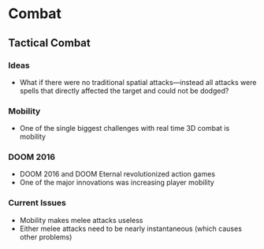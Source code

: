 # Combat

## Tactical Combat

### Ideas

* What if there were no traditional spatial attacks—instead all attacks were spells that directly affected the target and could not be dodged?

### Mobility

* One of the single biggest challenges with real time 3D combat is mobility

### DOOM 2016

* DOOM 2016 and DOOM Eternal revolutionized action games
* One of the major innovations was increasing player mobility

### Current Issues

* Mobility makes melee attacks useless
* Either melee attacks need to be nearly instantaneous (which causes other problems)